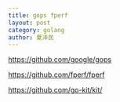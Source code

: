 ```yaml
---
title: gops fperf
layout: post
category: golang
author: 夏泽民
---
```

https://github.com/google/gops
<!-- more -->
https://github.com/fperf/fperf

https://github.com/go-kit/kit/
